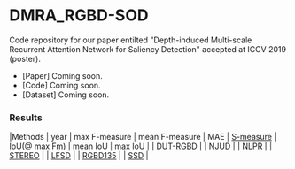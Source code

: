# DMRA_RGBD-SOD
Code repository for our paper entilted "Depth-induced Multi-scale Recurrent Attention Network for Saliency Detection" accepted at ICCV 2019 (poster).
+ [Paper] Coming soon.
+ [Code] Coming soon.
+ [Dataset] Coming soon.

### Results
|Methods | year | max F-measure | mean F-measure | MAE | [S-measure](https://github.com/DengPingFan/S-measure) | IoU(@ max Fm) | mean IoU | max IoU |
	| [DUT-RGBD](https://pan.baidu.com/s/124-i6GdHqpJtFrR_l4HiSA)  |
	| [NJUD](https://pan.baidu.com/s/1smz7KQbCPPClw58bDheH4w)  |
	| [NLPR](https://pan.baidu.com/s/19qJkHtFQGV9oVtEFWY_ctg)  |
	| [STEREO](https://pan.baidu.com/s/1L11R1c51mMPTrfpW6ykGjA)  |
	| [LFSD](https://pan.baidu.com/s/1asgu1fGsHRk4CZcbz0NYxA)  |
	| [RGBD135](https://pan.baidu.com/s/1jRYgoAijf_digGLQnsSbhA)  |
	| [SSD](https://pan.baidu.com/s/1VY4I-4qpWS3wewz0MC8kqA)  |
  
	
